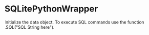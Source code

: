 # SQLitePythonWrapper

Initialize the data object.
To execute SQL commands use the function .SQL("SQL String here").